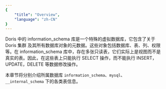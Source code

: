 ```yaml
---
{
    "title": "Overview",
    "language": "zh-CN"
}
---
```


<!--
Licensed to the Apache Software Foundation (ASF) under one
or more contributor license agreements.  See the NOTICE file
distributed with this work for additional information
regarding copyright ownership.  The ASF licenses this file
to you under the Apache License, Version 2.0 (the
"License"); you may not use this file except in compliance
with the License.  You may obtain a copy of the License at

  http://www.apache.org/licenses/LICENSE-2.0

Unless required by applicable law or agreed to in writing,
software distributed under the License is distributed on an
"AS IS" BASIS, WITHOUT WARRANTIES OR CONDITIONS OF ANY
KIND, either express or implied.  See the License for the
specific language governing permissions and limitations
under the License.
-->

Doris 中的 information_schema 库是一个特殊的虚拟数据库，它包含了关于 Doris 集群 及其所有数据库对象的元数据。这些对象包括数据库、表、列、权限等。在 information_schema 库中，存在多张只读表，它们实际上是视图而不是真实的表。因此，在这些表上只能执行 SELECT 操作，而不能执行 INSERT，UPDATE，DELETE 等数据修改操作。

本章节将分别介绍所属数据库 `information_schema`、`mysql`、 `__internal_schema` 下的各类表信息。